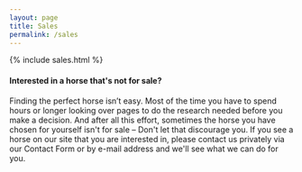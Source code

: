 ```yaml
---
layout: page
title: Sales
permalink: /sales
---
```

<div class="container-fluid">
<div class="row">
<div class="col-12 text-center">
{% include sales.html %}
</div>
</div>
<div class="row">
<div class="col-12 py-5">
<h4> Interested in a horse that's not for sale? </h4>
Finding the perfect horse isn’t easy. Most of the time you have to spend hours or longer looking over pages to do the research needed before you make a decision. And after all this effort, sometimes the horse you have chosen for yourself isn't for sale –  Don't let that discourage you. If you see a horse on our site that you are interested in, please contact us privately via our Contact Form or by e-mail address and we'll see what we can do for you.
</div>
</div>
</div>


